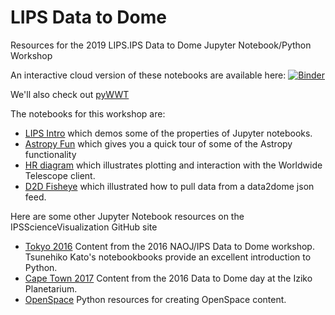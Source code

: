 # LIPS Data to Dome
Resources for the 2019 LIPS.IPS Data to Dome Jupyter Notebook/Python Workshop

An interactive cloud version of these notebooks are available here: [![Binder](https://mybinder.org/badge_logo.svg)](https://mybinder.org/v2/gh/IPSScienceVisualization/GLPAjupyter/master)

We'll also check out [pyWWT](https://github.com/WorldWideTelescope/pywwt-notebooks)

The notebooks for this workshop are:
* [LIPS Intro](https://github.com/IPSScienceVisualization/GLPAjupyter/blob/master/LIPS%20Intro.ipynb) which demos some of the properties of Jupyter notebooks.
* [Astropy Fun](https://github.com/IPSScienceVisualization/GLPAjupyter/blob/master/Astropy%20Fun.ipynb) which gives you a quick tour of some of the Astropy functionality
* [HR diagram](https://github.com/IPSScienceVisualization/GLPAjupyter/blob/master/HR%20Diagram.ipynb) which illustrates plotting and interaction with the Worldwide Telescope client.
* [D2D Fisheye](https://github.com/IPSScienceVisualization/GLPAjupyter/blob/master/D2Dfisheye.ipynb) which illustrated how to pull data from a data2dome json feed.

Here are some other Jupyter Notebook resources on the IPSScienceVisualization GitHub site
* [Tokyo 2016](https://github.com/IPSScienceVisualization/Workshops/tree/master/Tokyo2017) Content from the 2016 NAOJ/IPS Data to Dome workshop. Tsunehiko Kato's notebookbooks provide an excellent introduction to Python.
* [Cape Town 2017](https://github.com/IPSScienceVisualization/Workshops/tree/master/CapeTown2018) Content from the 2016 Data to Dome day at the Iziko Planetarium.
* [OpenSpace](https://github.com/IPSScienceVisualization/OpenSpace) Python resources for creating OpenSpace content.
